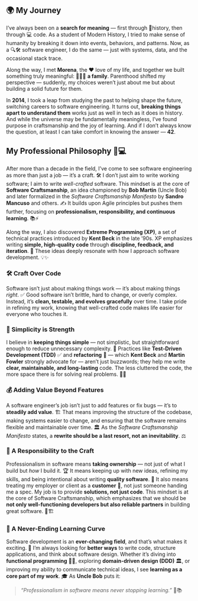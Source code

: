 ## 🌍 My Journey  

I’ve always been on a **search for meaning** — first through 📜history, then through 💻 code. As a student of Modern History, I tried to make sense of humanity by breaking it down into events, behaviors, and patterns. Now, as a 🔍🛠 software engineer, I do the same — just with systems, data, and the occasional stack trace.

Along the way, I met **Morena**, the ❤️ love of my life, and together we built something truly meaningful: 👨‍👩‍👦 **a family**. Parenthood shifted my perspective — suddenly, my choices weren’t just about me but about building a solid future for them.

In **2014**, I took a leap from studying the past to helping shape the future, switching careers to software engineering. It turns out, **breaking things apart to understand them** works just as well in tech as it does in history. And while the universe may be fundamentally meaningless, I’ve found purpose in craftsmanship and the joy of learning. And if I don’t always know the question, at least I can take comfort in knowing the answer — **42**.  

## My Professional Philosophy 🚀💻  

After more than a decade in the field, I’ve come to see software engineering as more than just a job — it’s a craft. 🛠️ I don’t just aim to write working software; I aim to write *well-crafted* software. This mindset is at the core of **Software Craftsmanship**, an idea championed by **Bob Martin** (Uncle Bob) and later formalized in the *Software Craftsmanship Manifesto* by **Sandro Mancuso** and others. ✍️ It builds upon Agile principles but pushes them further, focusing on **professionalism, responsibility, and continuous learning**. 📚⚡

Along the way, I also discovered **Extreme Programming (XP)**, a set of technical practices introduced by **Kent Beck** in the late ’90s. XP emphasizes writing **simple, high-quality code** through **discipline, feedback, and iteration**. 🔄 These ideas deeply resonate with how I approach software development. 💡✨  

### 🛠️ Craft Over Code
Software isn’t just about making things work — it’s about making things *right*. ✅ Good software isn’t brittle, hard to change, or overly complex. Instead, it’s **clean, testable, and evolves gracefully** over time. I take pride in refining my work, knowing that well-crafted code makes life easier for everyone who touches it.

### 🎯 Simplicity is Strength
I believe in **keeping things simple** — not simplistic, but straightforward enough to reduce unnecessary complexity. 🤯 Practices like **Test-Driven Development (TDD)** ✅ and **refactoring** 🧼 — which **Kent Beck** and **Martin Fowler** strongly advocate for — aren’t just buzzwords; they help me write **clear, maintainable, and long-lasting** code. The less cluttered the code, the more space there is for solving real problems. 🧩💡

### 💰 Adding Value Beyond Features
A software engineer’s job isn’t just to add features or fix bugs — it’s to **steadily add value**. 🏗️ That means improving the structure of the codebase, making systems easier to change, and ensuring that the software remains flexible and maintainable over time. 🏛️ As the *Software Craftsmanship Manifesto* states, a **rewrite should be a last resort, not an inevitability**. ⚖️

### 🤝 A Responsibility to the Craft
Professionalism in software means **taking ownership** — not just of what I build but *how* I build it. 🏆 It means keeping up with new ideas, refining my skills, and being intentional about writing **quality software**. 🧠 It also means treating my employer or client as a **customer** 🤵, not just someone handing me a spec. My job is to provide **solutions, not just code**. This mindset is at the core of Software Craftsmanship, which emphasizes that we should be **not only well-functioning developers but also reliable partners** in building great software. 🎨🏗️

### 🔄 A Never-Ending Learning Curve
Software development is an **ever-changing field**, and that’s what makes it exciting. 🚀 I’m always looking for **better ways** to write code, structure applications, and think about software design. Whether it’s diving into **functional programming** 🧑‍💻, exploring **domain-driven design (DDD)** 🏛️, or improving my ability to communicate technical ideas, I see **learning as a core part of my work**. 🎓 As **Uncle Bob** puts it:  

> *“Professionalism in software means never stopping learning.”* 🎯📚 
